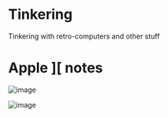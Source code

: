# Tinkering
Tinkering with retro-computers and other stuff

# Apple ][ notes

![image](https://user-images.githubusercontent.com/19478253/201933269-734fa4f6-6168-432f-88d2-fe18f1fb6385.png)

![image](https://user-images.githubusercontent.com/19478253/201933389-0f1a17d5-4d9f-4a4c-8a90-bb6047f2ea79.png)
